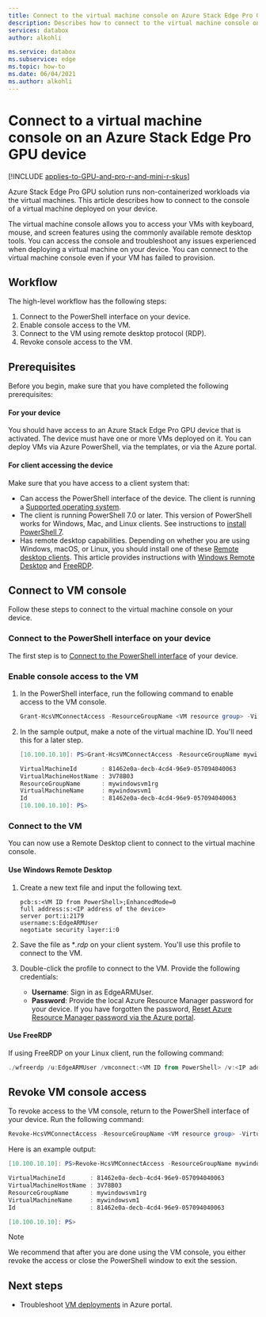 ```yaml
---
title: Connect to the virtual machine console on Azure Stack Edge Pro GPU device
description: Describes how to connect to the virtual machine console on a VM running on Azure Stack Edge Pro GPU device.
services: databox
author: alkohli

ms.service: databox
ms.subservice: edge
ms.topic: how-to
ms.date: 06/04/2021
ms.author: alkohli
---
```

# Connect to a virtual machine console on an Azure Stack Edge Pro GPU device

[!INCLUDE [applies-to-GPU-and-pro-r-and-mini-r-skus](../../includes/azure-stack-edge-applies-to-gpu-pro-r-mini-r-sku.md)]

Azure Stack Edge Pro GPU solution runs non-containerized workloads via the virtual machines. This article describes how to connect to the console of a virtual machine deployed on your device.

The virtual machine console allows you to access your VMs with keyboard, mouse, and screen features using the commonly available remote desktop tools. You can access the console and troubleshoot any issues experienced when deploying a virtual machine on your device. You can connect to the virtual machine console even if your VM has failed to provision.


## Workflow

The high-level workflow has the following steps:

1. Connect to the PowerShell interface on your device.
1. Enable console access to the VM.
1. Connect to the VM using remote desktop protocol (RDP).
1. Revoke console access to the VM.

## Prerequisites

Before you begin, make sure that you have completed the following prerequisites:

#### For your device

You should have access to an Azure Stack Edge Pro GPU device that is activated. The device must have one or more VMs deployed on it. You can deploy VMs via Azure PowerShell, via the templates, or via the Azure portal.

#### For client accessing the device

Make sure that you have access to a client system that:

- Can access the PowerShell interface of the device. The client is running a [Supported operating system](azure-stack-edge-gpu-system-requirements.md#supported-os-for-clients-connected-to-device).
- The client is running PowerShell 7.0 or later. This version of PowerShell works for Windows, Mac, and Linux clients. See instructions to [install PowerShell 7](/powershell/scripting/install/installing-powershell).
- Has remote desktop capabilities. Depending on whether you are using Windows, macOS, or Linux, you should install one of these [Remote desktop clients](/windows-server/remote/remote-desktop-services/clients/remote-desktop-clients). This article provides instructions with [Windows Remote Desktop](/windows-server/remote/remote-desktop-services/clients/windowsdesktop#install-the-client) and [FreeRDP](https://www.freerdp.com/). <!--Which version of FreeRDP to use?-->


## Connect to VM console

Follow these steps to connect to the virtual machine console on your device.

### Connect to the PowerShell interface on your device

The first step is to [Connect to the PowerShell interface](azure-stack-edge-gpu-connect-powershell-interface.md#connect-to-the-powershell-interface) of your device.

### Enable console access to the VM

1. In the PowerShell interface, run the following command to enable access to the VM console.

   ```powershell
   Grant-HcsVMConnectAccess -ResourceGroupName <VM resource group> -VirtualMachineName <VM name>
   ```
2. In the sample output, make a note of the virtual machine ID. You'll need this for a later step.

   ```powershell
   [10.100.10.10]: PS>Grant-HcsVMConnectAccess -ResourceGroupName mywindowsvm1rg -VirtualMachineName mywindowsvm1

   VirtualMachineId       : 81462e0a-decb-4cd4-96e9-057094040063
   VirtualMachineHostName : 3V78B03
   ResourceGroupName      : mywindowsvm1rg
   VirtualMachineName     : mywindowsvm1
   Id                     : 81462e0a-decb-4cd4-96e9-057094040063
   [10.100.10.10]: PS>
   ```

### Connect to the VM

You can now use a Remote Desktop client to connect to the virtual machine console.

#### Use Windows Remote Desktop

1. Create a new text file and input the following text.

    ```
    pcb:s:<VM ID from PowerShell>;EnhancedMode=0
    full address:s:<IP address of the device>
    server port:i:2179
    username:s:EdgeARMUser
    negotiate security layer:i:0
    ```

1. Save the file as **.rdp* on your client system. You'll use this profile to connect to the VM.
1. Double-click the profile to connect to the VM. Provide the following credentials:

   - **Username**: Sign in as EdgeARMUser.
   - **Password**: Provide the local Azure Resource Manager password for your device. If you have forgotten the password, [Reset Azure Resource Manager password via the Azure portal](azure-stack-edge-gpu-set-azure-resource-manager-password.md#reset-password-via-the-azure-portal).

#### Use FreeRDP

If using FreeRDP on your Linux client, run the following command:

```powershell
./wfreerdp /u:EdgeARMUser /vmconnect:<VM ID from PowerShell> /v:<IP address of the device>
```

## Revoke VM console access

To revoke access to the VM console, return to the PowerShell interface of your device. Run the following command:

```powershell
Revoke-HcsVMConnectAccess -ResourceGroupName <VM resource group> -VirtualMachineName <VM name>
```

Here is an example output:

```powershell
[10.100.10.10]: PS>Revoke-HcsVMConnectAccess -ResourceGroupName mywindowsvm1rg -VirtualMachineName mywindowsvm1

VirtualMachineId       : 81462e0a-decb-4cd4-96e9-057094040063
VirtualMachineHostName : 3V78B03
ResourceGroupName      : mywindowsvm1rg
VirtualMachineName     : mywindowsvm1
Id                     : 81462e0a-decb-4cd4-96e9-057094040063

[10.100.10.10]: PS>
```

> [!NOTE]
> We recommend that after you are done using the VM console, you either revoke the access or close the PowerShell window to exit the session.

## Next steps

- Troubleshoot [VM deployments](azure-stack-edge-gpu-troubleshoot-virtual-machine-provisioning.md) in Azure portal.
<!--Make "VM guest logs" first link when article is available.-->